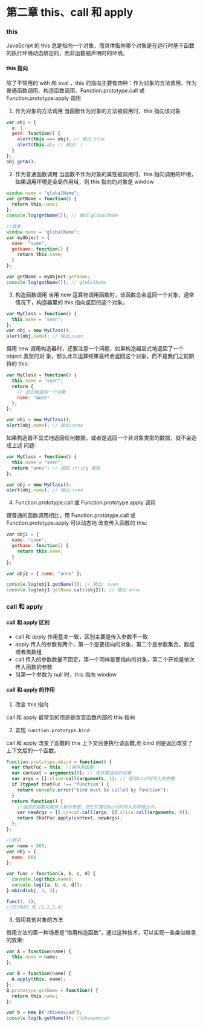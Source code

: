 # 第二章 this、call 和 apply

### this

JavaScript 的 this 总是指向一个对象，而具体指向哪个对象是在运行时基于函数的执行环境动态绑定的，而非函数被声明时的环境。

#### this 指向

除了不常用的 with 和 eval ，this 的指向主要有四种：作为对象的方法调用、作为普通函数调用、构造函数调用、Function.prototype.call 或 Function.prototype.apply 调用

1. 作为对象的方法调用
   当函数作为对象的方法被调用时，this 指向该对象

```js
var obj = {
  a: 1,
  getA: function() {
    alert(this === obj); // 输出:true
    alert(this.a); // 输出: 1
  }
};
obj.getA();
```

2. 作为普通函数调用
   当函数不作为对象的属性被调用时，this 指向调用的环境，如果调用环境是全局作用域，则 this 指向的对象是 window

```js
window.name = "globalName";
var getName = function() {
  return this.name;
};
console.log(getName()); // 输出:globalName

//或者:
window.name = "globalName";
var myObject = {
  name: "sven",
  getName: function() {
    return this.name;
  }
};

var getName = myObject.getName;
console.log(getName()); // globalName
```

3. 构造函数调用
   当用 new 运算符调用函数时，该函数总会返回一个对象，通常情况下，构造器里的 this 指向返回的这个对象。

```js
var MyClass = function() {
  this.name = "sven";
};
var obj = new MyClass();
alert(obj.name); // 输出:sven
```

但用 new 调用构造器时，还要注意一个问题，如果构造器显式地返回了一个 object 类型的对
象，那么此次运算结果最终会返回这个对象，而不是我们之前期待的 this:

```js
var MyClass = function() {
  this.name = "sven";
  return {
    // 显式地返回一个对象
    name: "anne"
  };
};

var obj = new MyClass();
alert(obj.name); // 输出:anne
```

如果构造器不显式地返回任何数据，或者是返回一个非对象类型的数据，就不会造成上述 问题:

```js
var MyClass = function() {
  this.name = "sven";
  return "anne"; // 返回 string 类型
};

var obj = new MyClass();
alert(obj.name); // 输出:sven
```

4. Function.prototype.call 或 Function.prototype.apply 调用

跟普通的函数调用相比，用 Function.prototype.call 或 Function.prototype.apply 可以动态地 改变传入函数的 this:

```js
var obj1 = {
  name: "sven",
  getName: function() {
    return this.name;
  }
};

var obj2 = { name: "anne" };

console.log(obj1.getName()); // 输出: sven
console.log(obj1.getName.call(obj2)); // 输出:anne
```

### call 和 apply

#### call 和 apply 区别

- call 和 apply 作用基本一致，区别主要是传入参数不一致
- apply 传入的参数有两个，第一个是要指向的对象，第二个是参数集合，数组或者类数组
- call 传入的参数数量不固定，第一个同样是要指向的对象，第二个开始是依次传入函数的参数
- 当第一个参数为 null 时，this 指向 window

#### call 和 apply 的作用

1. 改变 this 指向

call 和 apply 最常见的用途是改变函数内部的 this 指向

2. 实现 `Function.prototype.bind`

call 和 apply 改变了函数的 this 上下文后便执行该函数,而 bind 则是返回改变了上下文后的一个函数。

```js
Function.prototype.mbind = function() {
  var thatFuc = this; //保存原函数
  var context = arguments[0]; // 保存要指向的对象
  var args = [].slice.call(arguments, 1); // 保存bind时传入的参数
  if (typeof thatFuc !== "function") {
    return console.error("bind must be called by function");
  }
  return function() {
    //返回的函数可能传入新的参数，把它们跟在bind时传入的参数合并。
    var newArgs = [].concat.call(args, [].slice.call(arguments, 0));
    return thatFuc.apply(context, newArgs);
  };
};

//例子
var name = 888;
var obj = {
  name: 666
};

var func = function(a, b, c, d) {
  console.log(this.name);
  console.log([a, b, c, d]);
}.mbind(obj, 1, 2);

func(3, 4);
//打印666 和 [1,2,3,4]
```

3. 借用其他对象的方法

借用方法的第一种场景是“借用构造函数”，通过这种技术，可以实现一些类似继承的效果:

```js
var A = function(name) {
  this.name = name;
};

var B = function(name) {
  A.apply(this, name);
};
B.prototype.getName = function() {
  return this.name;
};

var b = new B("zhiwenxuan");
console.log(b.getName()); //zhiwenxuan
```
